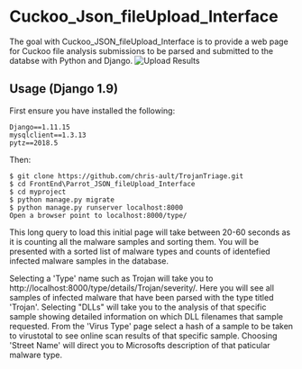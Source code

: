Cuckoo_Json_fileUpload_Interface
==================================

The goal with Cuckoo_JSON_fileUpload_Interface is to provide a web page for Cuckoo file analysis submissions to be parsed and submitted to the databse with Python and Django.
![Upload Results](https://github.com/chris-ault/TrojanTriage/blob/master/FrontEnd/Django_Guis/Cuckoo_JSON_fileUpload_Interface/cuckoo_parsed_result.PNG)

Usage (Django 1.9)
------------------
First ensure you have installed the following:

	Django==1.11.15
	mysqlclient==1.3.13
	pytz==2018.5

Then:

    $ git clone https://github.com/chris-ault/TrojanTriage.git
	$ cd FrontEnd\Parrot_JSON_fileUpload_Interface
	$ cd myproject
	$ python manage.py migrate
	$ python manage.py runserver localhost:8000
	Open a browser point to localhost:8000/type/

This long query to load this initial page will take between 20-60 seconds as it is counting all the malware samples and sorting them.  You will be presented with a sorted list of malware types and counts of identefied infected malware samples in the database.

Selecting a 'Type' name such as Trojan will take you to http://localhost:8000/type/details/Trojan/severity/.  Here you will see all samples of infected malware that have been parsed with the type titled 'Trojan'. Selecting "DLLs" will take you to the analysis of that specific sample showing detailed information on which DLL filenames that sample requested.  From the 'Virus Type' page select a hash of a sample to be taken to virustotal to see online scan results of that specific sample.  Choosing 'Street Name' will direct you to Microsofts description of that paticular malware type.